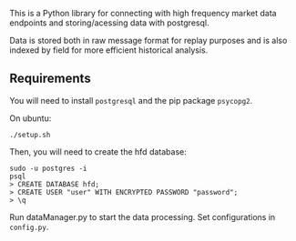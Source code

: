 This is a Python library for connecting with high frequency market data endpoints and storing/acessing data with postgresql. 

Data is stored both in raw message format for replay purposes and is also indexed by field for more efficient historical analysis.

## Requirements

You will need to install `postgresql` and the pip package `psycopg2`.

On ubuntu:
```
./setup.sh
```
Then, you will need to create the hfd database:
```
sudo -u postgres -i
psql
> CREATE DATABASE hfd;
> CREATE USER "user" WITH ENCRYPTED PASSWORD "password";
> \q
```
Run dataManager.py to start the data processing. Set configurations in `config.py`.
